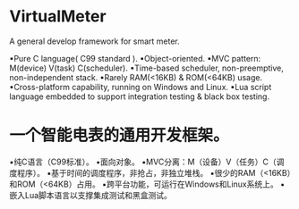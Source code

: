 # VirtualMeter

A general develop framework for smart meter.

▪Pure C language( C99 standard ).
▪Object-oriented.
▪MVC pattern: M(device) V(task) C(scheduler).
▪Time-based scheduler, non-preemptive, non-independent stack.
▪Rarely RAM(<16KB) & ROM(<64KB) usage.
▪Cross-platform capability, running on Windows and Linux.
▪Lua script language embedded to support integration testing & black box testing.


# 一个智能电表的通用开发框架。

▪纯C语言（C99标准）。
▪面向对象。
▪MVC分离：M（设备）V（任务）C（调度程序）。
▪基于时间的调度程序，非抢占，非独立堆栈。
▪很少的RAM（<16KB）和ROM（<64KB）占用。
▪跨平台功能，可运行在Windows和Linux系统上。
▪嵌入Lua脚本语言以支撑集成测试和黑盒测试。 
